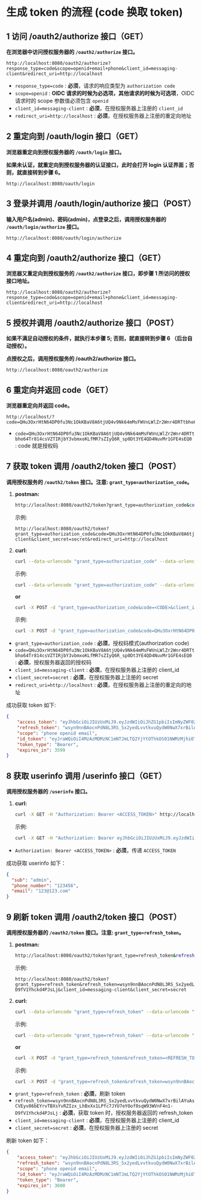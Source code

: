 # 生成 token 的流程 (code 换取 token)

## 1 访问 /oauth2/authorize 接口（GET）

**在浏览器中访问授权服务器的 ```/oauth2/authorize``` 接口。**

```
http://localhost:8080/oauth2/authorize?response_type=code&scope=openid+email+phone&client_id=messaging-client&redirect_uri=http://localhost
```

- ```response_type=code``` : **必须**，请求的响应类型为 ```authorization code```
- ```scope=openid``` :  **OIDC 请求的时候为必选项，其他请求的时候为可选项**，OIDC 请求时的 scope 参数值必须包含 ```openid```
- ```client_id=messaging-client``` : **必须**，在授权服务器上注册的 ```client_id```
- ```redirect_uri=http://localhost``` : **必须**，在授权服务器上注册的重定向地址

## 2 重定向到 /oauth/login 接口（GET）

**浏览器重定向到授权服务器的 ```/oauth/login``` 接口。**

**如果未认证，就重定向到授权服务器的认证接口，此时会打开 login 认证界面；否则，就直接转到步骤 6。**

```
http://localhost:8080/oauth/login
```

## 3 登录并调用 /oauth/login/authorize 接口（POST）

**输入用户名(admin)、密码(admin)，点登录之后，调用授权服务器的 ```/oauth/login/authorize``` 接口。**

```
http://localhost:8080/oauth/login/authorize
```

## 4 重定向到 /oauth2/authorize 接口（GET）

**浏览器又重定向到授权服务的 ```/oauth2/authorize``` 接口，即步骤 1 所访问的授权接口地址。**

```
http://localhost:8080/oauth2/authorize?response_type=code&scope=openid+email+phone&client_id=messaging-client&redirect_uri=http://localhost
```

## 5 授权并调用 /oauth2/authorize 接口（POST）

**如果不满足自动授权的条件，就执行本步骤 5; 否则，就直接转到步骤  6 （后台自动授权）。**

**点授权之后，调用授权服务的 /oauth2/authorize 接口。**

```
http://localhost:8080/oauth2/authorize
```

## 6 重定向并返回 code（GET）

**浏览器重定向并返回 code。**

```
http://localhost/?code=QHu3OxrHtN64DP0fu3Nc1OkKBaV8A6tjUQ4v9Nk64mMsFWVnLWlZr2Wnr4DRTtbho64Tr814csVZTIRjbY3vbmxoKLfMR7sZIyQ6R_sp0Dt3YE4QD4NuvMr1GFE4sEQ0
```

- ```code=QHu3OxrHtN64DP0fu3Nc1OkKBaV8A6tjUQ4v9Nk64mMsFWVnLWlZr2Wnr4DRTtbho64Tr814csVZTIRjbY3vbmxoKLfMR7sZIyQ6R_sp0Dt3YE4QD4NuvMr1GFE4sEQ0``` : code 就是授权码

## 7 获取 token 调用 /oauth2/token 接口（POST）

**调用授权服务的 ```/oauth2/token``` 接口。注意: ```grant_type=authorization_code```。**

1. **postman:**
   ```bash
   http://localhost:8080/oauth2/token?grant_type=authorization_code&code=<CODE>&client_id=messaging-client&client_secret=secret&redirect_uri=http://localhost
   ```

   示例:
   ```
   http://localhost:8080/oauth2/token?grant_type=authorization_code&code=QHu3OxrHtN64DP0fu3Nc1OkKBaV8A6tjUQ4v9Nk64mMsFWVnLWlZr2Wnr4DRTtbho64Tr814csVZTIRjbY3vbmxoKLfMR7sZIyQ6R_sp0Dt3YE4QD4NuvMr1GFE4sEQ0&client_id=messaging-client&client_secret=secret&redirect_uri=http://localhost
   ```

2. **curl:**
   ```bash
   curl --data-urlencode "grant_type=authorization_code" --data-urlencode "code=<CODE>" --data-urlencode "client_id=messaging-client" --data-urlencode "client_secret=secret" --data-urlencode "redirect_uri=http://localhost" -X POST http://localhost:8080/oauth2/token
   ```

   示例:
   ```bash
   curl --data-urlencode "grant_type=authorization_code" --data-urlencode "code=QHu3OxrHtN64DP0fu3Nc1OkKBaV8A6tjUQ4v9Nk64mMsFWVnLWlZr2Wnr4DRTtbho64Tr814csVZTIRjbY3vbmxoKLfMR7sZIyQ6R_sp0Dt3YE4QD4NuvMr1GFE4sEQ0" --data-urlencode "client_id=messaging-client" --data-urlencode "client_secret=secret" --data-urlencode "redirect_uri=http://localhost" -X POST http://localhost:8080/oauth2/token
   ```

   **or**

   ```bash
   curl -X POST -d "grant_type=authorization_code&code=<CODE>&client_id=messging-client&client_secret=secret&redirect_uri=http://localhost" http://localhost:8080/oauth2/token
   ```

   示例:
   ```bash
   curl -X POST -d "grant_type=authorization_code&code=QHu3OxrHtN64DP0fu3Nc1OkKBaV8A6tjUQ4v9Nk64mMsFWVnLWlZr2Wnr4DRTtbho64Tr814csVZTIRjbY3vbmxoKLfMR7sZIyQ6R_sp0Dt3YE4QD4NuvMr1GFE4sEQ0&client_id=messging-client&client_secret=secret&redirect_uri=http://localhost" http://localhost:8080/oauth2/token
   ```

- ```grant_type=authorization_code``` : **必须**，授权码模式(authorization code)
- ```code=QHu3OxrHtN64DP0fu3Nc1OkKBaV8A6tjUQ4v9Nk64mMsFWVnLWlZr2Wnr4DRTtbho64Tr814csVZTIRjbY3vbmxoKLfMR7sZIyQ6R_sp0Dt3YE4QD4NuvMr1GFE4sEQ0``` : **必须**，授权服务器返回的授权码
- ```client_id=messaging-client``` : **必须**，在授权服务器上注册的 client_id
- ```client_secret=secret``` : **必须**，在授权服务器上注册的 secret
- ```redirect_uri=http://localhost``` : **必须**，在授权服务器上注册的重定向的地址
   
成功获取 token 如下: 

```json
{
    "access_token": "eyJhbGciOiJIUzUxMiJ9.eyJzdWIiOiJhZG1pbiIsImNyZWF0ZWQiOjE2NjU0NzMyODIsImlzcyI6Imh0dHA6XC9cL2xvY2FsaG9zdDo4ODg4IiwidXR5cGUiOiIyIiwidGlkIjoiYjhlODNhNTE5YTQxNDE4NTgzYmQ4NDdlOGIxMDhmMjIiLCJhdWQiOiJtZXNzYWdpbmctY2xpZW50IiwidWlkIjoiMiIsIm5iZiI6MTY2NTQ3MzI4MiwiaWQiOiIzYzQyNjU2YTNiNTU0MjUyYWE2ZTc3NTllNzkzNmY1NCIsIm9hdXRoVHlwZSI6IjEiLCJleHAiOjE2NjU0NzY4ODIsImlhdCI6MTY2NTQ3MzI4Mn0.WQjRlSg2H0X2VkQpl9KWMYK5-7wx5wqJLNCYfwjgJU9YdXEiW-xTpraEeMACH8YnAzdyF4I-AgFIj58B8MBXCw",
    "refresh_token": "wsyn9nnBAocnPdN8L3RS_Sx2yedLvvtkvuQydW0NwX7xrBilAYuAsCVEyv86bEYrvTBXsYvRZIzx_LhBxXx1LPfc7JYU7eYOof0sqW93WVnF4n1-D9fV1Yhckd4PJsLj",
    "scope": "phone openid email",
    "id_token": "eyJraWQiOiI4MzAzMDMzNC1mNTJmLTQ2YjYtOThkOS01NWMzMjhiOTM5ZDYiLCJhbGciOiJIUzUxMiJ9.eyJzdWIiOiJhZG1pbiIsImF1ZCI6Im1lc3NhZ2luZy1jbGllbnQiLCJhZGRyZXNzIjoiQ04iLCJhenAiOiJtZXNzYWdpbmctY2xpZW50IiwicHJvZmlsZSI6ImNvbS5mYXN0ZXJ4bWwuamFja3Nvbi5kYXRhYmluZC5PYmplY3RNYXBwZXJANWI4OTc1ODEiLCJpc3MiOiJodHRwOlwvXC8yMC4wLjAuNDg6ODA4MCIsInBob25lX251bWJlciI6IjEyMzQ1NiIsImV4cCI6MTY2NTk3NDM2MiwiaWF0IjoxNjY1OTcyNTYyLCJ1c2VySWQiOiIxIiwiZW1haWwiOiIxMjNAMTIzLmNvbSJ9.gX83CvvwLgScbWBMHytm7Oh5Iwzu1BGpkmrv6RV72MkSZWTx7KvYwZ322fuBxkdT_UQA1EGGCGVR71KeuDRZTA",
    "token_type": "Bearer",
    "expires_in": 3599
}
```

## 8 获取 userinfo 调用 /userinfo 接口（GET）

**调用授权服务器的 ```/userinfo``` 接口。**

1. **curl:**
   ```bash
   curl -X GET -H "Authorization: Bearer <ACCESS_TOKEN>" http://localhost:8080/userinfo
   ```

   示例:
   ```bash
   curl -X GET -H "Authorization: Bearer eyJhbGciOiJIUzUxMiJ9.eyJzdWIiOiJhZG1pbiIsImNyZWF0ZWQiOjE2NjU0NzMyODIsImlzcyI6Imh0dHA6XC9cL2xvY2FsaG9zdDo4ODg4IiwidXR5cGUiOiIyIiwidGlkIjoiYjhlODNhNTE5YTQxNDE4NTgzYmQ4NDdlOGIxMDhmMjIiLCJhdWQiOiJtZXNzYWdpbmctY2xpZW50IiwidWlkIjoiMiIsIm5iZiI6MTY2NTQ3MzI4MiwiaWQiOiIzYzQyNjU2YTNiNTU0MjUyYWE2ZTc3NTllNzkzNmY1NCIsIm9hdXRoVHlwZSI6IjEiLCJleHAiOjE2NjU0NzY4ODIsImlhdCI6MTY2NTQ3MzI4Mn0.WQjRlSg2H0X2VkQpl9KWMYK5-7wx5wqJLNCYfwjgJU9YdXEiW-xTpraEeMACH8YnAzdyF4I-AgFIj58B8MBXCw" http://localhost:8080/userinfo
   ```

- ```Authorization: Bearer <ACCESS_TOKEN>``` : **必须**，传递 ```ACCESS_TOKEN```

成功获取 userinfo 如下：

```json
{
  "sub": "admin",
  "phone_number": "123456",
  "email": "123@123.com"
}
```

## 9 刷新 token 调用 /oauth2/token 接口（POST）

**调用授权服务器的 ```/oauth2/token``` 接口。注意: ```grant_type=refresh_token```。**

1. **postman:**
   ```bash
   http://localhost:8080/oauth2/token?grant_type=refresh_token&refresh_token=<REFRESH_TOKEN>&client_id=messaging-client&client_secret=secret
   ```

   示例:
   ```
   http://localhost:8080/oauth2/token?grant_type=refresh_token&refresh_token=wsyn9nnBAocnPdN8L3RS_Sx2yedLvvtkvuQydW0NwX7xrBilAYuAsCVEyv86bEYrvTBXsYvRZIzx_LhBxXx1LPfc7JYU7eYOof0sqW93WVnF4n1-D9fV1Yhckd4PJsLj&client_id=messaging-client&client_secret=secret
   ```

2. **curl:**
   ```bash
   curl --data-urlencode "grant_type=refresh_token" --data-urlencode "refresh_token=<REFRESH_TOKEN>" --data-urlencode "client_id=messaging-client" --data-urlencode "client_secret=secret" -X POST http://localhost:8080/oauth2/token
   ```

   示例:
   ```bash
   curl --data-urlencode "grant_type=refresh_token" --data-urlencode "refresh_token=wsyn9nnBAocnPdN8L3RS_Sx2yedLvvtkvuQydW0NwX7xrBilAYuAsCVEyv86bEYrvTBXsYvRZIzx_LhBxXx1LPfc7JYU7eYOof0sqW93WVnF4n1-D9fV1Yhckd4PJsLj" --data-urlencode "client_id=messaging-client" --data-urlencode "client_secret=secret" -X POST http://localhost:8080/oauth2/token
   ```

   **or**

   ```bash
   curl -X POST -d "grant_type=refresh_token&refresh_token=<REFRESH_TOKEN>&client_id=messaging-client&client_secret=secret" http://localhost:8080/oauth2/token
   ```

   示例:
   ```bash
   curl -X POST -d "grant_type=refresh_token&refresh_token=wsyn9nnBAocnPdN8L3RS_Sx2yedLvvtkvuQydW0NwX7xrBilAYuAsCVEyv86bEYrvTBXsYvRZIzx_LhBxXx1LPfc7JYU7eYOof0sqW93WVnF4n1-D9fV1Yhckd4PJsLj&client_id=messaging-client&client_secret=secret" http://localhost:8080/oauth2/token
   ```

- ```grant_type=refresh_token``` : **必须**，刷新 token
- ```refresh_token=wsyn9nnBAocnPdN8L3RS_Sx2yedLvvtkvuQydW0NwX7xrBilAYuAsCVEyv86bEYrvTBXsYvRZIzx_LhBxXx1LPfc7JYU7eYOof0sqW93WVnF4n1-D9fV1Yhckd4PJsLj``` : **必须**，获取 token 时，授权服务器返回的 refresh_token
- ```client_id=messaging-client``` : **必须**，在授权服务器上注册的 client_id
- ```client_secret=secret``` : **必须**，在授权服务器上注册的 secret

刷新 token 如下：

```json
{
    "access_token": "eyJhbGciOiJIUzUxMiJ9.eyJzdWIiOiJhZG1pbiIsImNyZWF0ZWQiOjE2NjU0NzM0NTQsImlzcyI6Imh0dHA6XC9cL2xvY2FsaG9zdDo4ODg4IiwidXR5cGUiOiIyIiwidGlkIjoiYjhlODNhNTE5YTQxNDE4NTgzYmQ4NDdlOGIxMDhmMjIiLCJhdWQiOiJtZXNzYWdpbmctY2xpZW50IiwidWlkIjoiMiIsIm5iZiI6MTY2NTQ3MzQ1NCwiaWQiOiIwYTdiM2M2ZmMyODI0NDYwOTIzNmE4ZDE4MDZjMDA1YyIsIm9hdXRoVHlwZSI6IjEiLCJleHAiOjE2NjU0NzcwNTQsImlhdCI6MTY2NTQ3MzQ1NH0.j3Jfm9GyZXRkp5Sm-14iYaFTK7EGxpFci-4WvtioOJsQEAHUHAeT4Gxj1PY7UMIo7Xi7EOTIEt_xvbf-qgyK6A",
    "refresh_token": "wsyn9nnBAocnPdN8L3RS_Sx2yedLvvtkvuQydW0NwX7xrBilAYuAsCVEyv86bEYrvTBXsYvRZIzx_LhBxXx1LPfc7JYU7eYOof0sqW93WVnF4n1-D9fV1Yhckd4PJsLj",
    "scope": "phone openid email",
    "id_token": "eyJraWQiOiI4MzAzMDMzNC1mNTJmLTQ2YjYtOThkOS01NWMzMjhiOTM5ZDYiLCJhbGciOiJIUzUxMiJ9.eyJzdWIiOiJhZG1pbiIsImF1ZCI6Im1lc3NhZ2luZy1jbGllbnQiLCJhZGRyZXNzIjoiQ04iLCJhenAiOiJtZXNzYWdpbmctY2xpZW50IiwicHJvZmlsZSI6ImNvbS5mYXN0ZXJ4bWwuamFja3Nvbi5kYXRhYmluZC5PYmplY3RNYXBwZXJANWI4OTc1ODEiLCJpc3MiOiJodHRwOlwvXC8yMC4wLjAuNDg6ODA4MCIsInBob25lX251bWJlciI6IjEyMzQ1NiIsImV4cCI6MTY2NTk3NDM2MiwiaWF0IjoxNjY1OTcyNTYyLCJ1c2VySWQiOiIxIiwiZW1haWwiOiIxMjNAMTIzLmNvbSJ9.gX83CvvwLgScbWBMHytm7Oh5Iwzu1BGpkmrv6RV72MkSZWTx7KvYwZ322fuBxkdT_UQA1EGGCGVR71KeuDRZTA",
    "token_type": "Bearer",
    "expires_in": 3600
}
```
